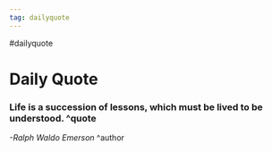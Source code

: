 ```yaml
---
tag: dailyquote
---
```


#dailyquote

# Daily Quote

### Life is a succession of lessons, which must be lived to be understood. ^quote
*-Ralph Waldo Emerson* ^author
